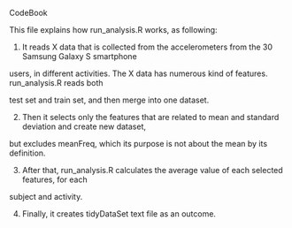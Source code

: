 CodeBook


This file explains how run_analysis.R works, as following: 

1. It reads X data that is collected from the accelerometers from the 30 Samsung Galaxy S smartphone

users, in different activities. The X data has numerous kind of features. run_analysis.R reads both 

test set and train set, and then merge into one dataset.
 
2. Then it selects only the features that are related to mean and standard deviation and create new dataset,

but excludes meanFreq, which its purpose is not about the mean by its definition.

3. After that, run_analysis.R calculates the average value of each selected features, for each

subject and activity. 

4. Finally, it creates tidyDataSet text file as an outcome.







